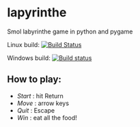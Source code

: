# lapyrinthe
Smol labyrinthe game in python and pygame

Linux build: [![Build Status](	https://img.shields.io/travis/ashmonger/lapyrinthe.svg?branch=master)](https://img.shields.io/travis/ashmonger/lapyrinthe)

Windows build: [![Build status](https://ci.appveyor.com/api/projects/status/45yttjjowwxfgx0r?svg=true)](https://ci.appveyor.com/project/ashmonger/lapyrinthe)

## How to play:
* _Start_ : hit Return
* _Move_ : arrow keys
* _Quit_ : Escape
* _Win_ : eat all the food!
